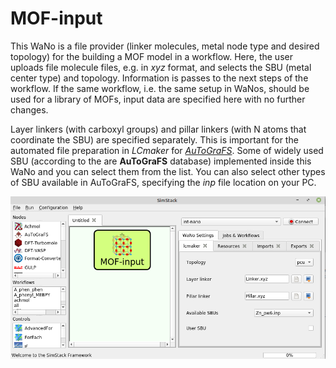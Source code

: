 # MOF-input

This WaNo is a file provider (linker molecules, metal node type and desired topology) for the building a MOF model in a workflow. Here, the user uploads file  molecule files, e.g. in *xyz* format, and selects the SBU (metal center type) and topology. Information is passes to the next steps of the workflow. If the same workflow, i.e. the same setup in WaNos, should be used for a library of MOFs, input data are specified here with no further changes.

Layer linkers (with carboxyl groups) and pillar linkers (with N atoms that coordinate the SBU) are specified separately. This is important for the automated file preparation in *LCmaker* for [*AuToGraFS*](https://github.com/maddicoat/AuToGraFS). Some of widely used SBU (according to the are **AuToGraFS** database) implemented inside this WaNo and you can select them from the list. You can also select other types of SBU available in AuToGraFS, specifying the *inp* file location on your PC. 

![Semantic description of image](mof_input.png)
  
